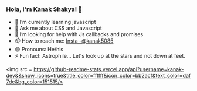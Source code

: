 ### Hola, I'm Kanak Shakya! 👋

- 🌱 I’m currently learning javascript
- 💬 Ask me about CSS and Javascript
- 🤔 I’m looking for help with Js callbacks and promises
- 📫 How to reach me: [Insta -@kanak5085](https://www.instagram.com/kanak5085/)
- 😄 Pronouns: He/his
- ⚡ Fun fact: Astrophile... Let's look up at the stars and not down at feet. 

<img src = https://github-readme-stats.vercel.app/api?username=kanak-dev&&show_icons=true&title_color=ffffff&icon_color=bb2acf&text_color=daf7dc&bg_color=151515/>
<!-- - 🔭 I’m currently working on 
- 👯 I’m looking to collaborate on ...
-->

